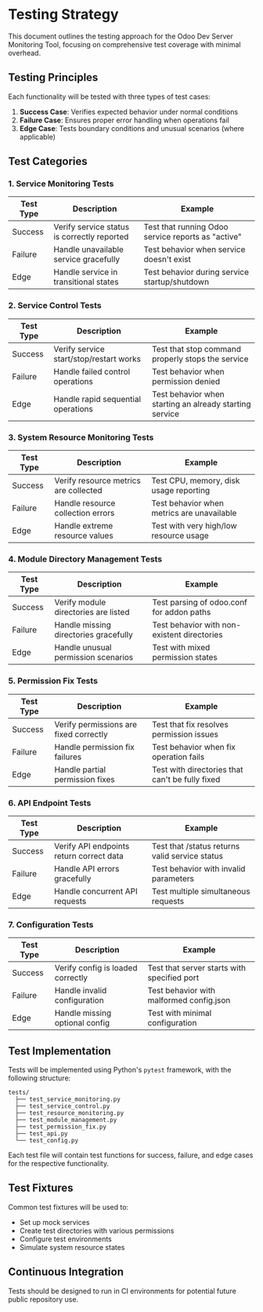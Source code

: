 # Testing Strategy

This document outlines the testing approach for the Odoo Dev Server Monitoring Tool, focusing on comprehensive test coverage with minimal overhead.

## Testing Principles

Each functionality will be tested with three types of test cases:
1. **Success Case**: Verifies expected behavior under normal conditions
2. **Failure Case**: Ensures proper error handling when operations fail
3. **Edge Case**: Tests boundary conditions and unusual scenarios (where applicable)

## Test Categories

### 1. Service Monitoring Tests

| Test Type | Description | Example |
|-----------|-------------|---------|
| Success | Verify service status is correctly reported | Test that running Odoo service reports as "active" |
| Failure | Handle unavailable service gracefully | Test behavior when service doesn't exist |
| Edge | Handle service in transitional states | Test behavior during service startup/shutdown |

### 2. Service Control Tests

| Test Type | Description | Example |
|-----------|-------------|---------|
| Success | Verify service start/stop/restart works | Test that stop command properly stops the service |
| Failure | Handle failed control operations | Test behavior when permission denied |
| Edge | Handle rapid sequential operations | Test behavior when starting an already starting service |

### 3. System Resource Monitoring Tests

| Test Type | Description | Example |
|-----------|-------------|---------|
| Success | Verify resource metrics are collected | Test CPU, memory, disk usage reporting |
| Failure | Handle resource collection errors | Test behavior when metrics are unavailable |
| Edge | Handle extreme resource values | Test with very high/low resource usage |

### 4. Module Directory Management Tests

| Test Type | Description | Example |
|-----------|-------------|---------|
| Success | Verify module directories are listed | Test parsing of odoo.conf for addon paths |
| Failure | Handle missing directories gracefully | Test behavior with non-existent directories |
| Edge | Handle unusual permission scenarios | Test with mixed permission states |

### 5. Permission Fix Tests

| Test Type | Description | Example |
|-----------|-------------|---------|
| Success | Verify permissions are fixed correctly | Test that fix resolves permission issues |
| Failure | Handle permission fix failures | Test behavior when fix operation fails |
| Edge | Handle partial permission fixes | Test with directories that can't be fully fixed |

### 6. API Endpoint Tests

| Test Type | Description | Example |
|-----------|-------------|---------|
| Success | Verify API endpoints return correct data | Test that /status returns valid service status |
| Failure | Handle API errors gracefully | Test behavior with invalid parameters |
| Edge | Handle concurrent API requests | Test multiple simultaneous requests |

### 7. Configuration Tests

| Test Type | Description | Example |
|-----------|-------------|---------|
| Success | Verify config is loaded correctly | Test that server starts with specified port |
| Failure | Handle invalid configuration | Test behavior with malformed config.json |
| Edge | Handle missing optional config | Test with minimal configuration |

## Test Implementation

Tests will be implemented using Python's `pytest` framework, with the following structure:

```
tests/
  ├── test_service_monitoring.py
  ├── test_service_control.py
  ├── test_resource_monitoring.py
  ├── test_module_management.py
  ├── test_permission_fix.py
  ├── test_api.py
  └── test_config.py
```

Each test file will contain test functions for success, failure, and edge cases for the respective functionality.

## Test Fixtures

Common test fixtures will be used to:
- Set up mock services
- Create test directories with various permissions
- Configure test environments
- Simulate system resource states

## Continuous Integration

Tests should be designed to run in CI environments for potential future public repository use.
